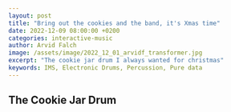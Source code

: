 ```yaml
---
layout: post
title: "Bring out the cookies and the band, it's Xmas time"
date: 2022-12-09 08:00:00 +0200
categories: interactive-music
author: Arvid Falch
image: /assets/image/2022_12_01_arvidf_transformer.jpg
excerpt: "The cookie jar drum I always wanted for christmas"
keywords: IMS, Electronic Drums, Percussion, Pure data
---
```


## The Cookie Jar Drum
